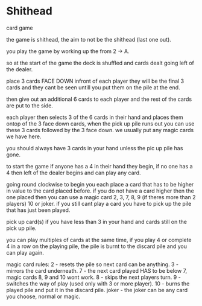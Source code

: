 # Shithead
card game

the game is shithead, the aim to not be the shithead (last one out).

you play the game by working up the from 2 -> A.

so at the start of the game the deck is shuffled and cards dealt going left of the dealer.

place 3 cards FACE DOWN infront of each player they will be the final 3 cards and they cant be seen untill you put them on the pile at the end.

then give out an additional 6 cards to each player and the rest of the cards are put to the side.

each player then selects 3 of the 6 cards in their hand and places them ontop of the 3 face down cards, when the pick up pile runs out you can use these 3 cards followed by the 3 face down. we usually put any magic cards we have here.

you should always have 3 cards in your hand unless the pic up pile has gone.

to start the game if anyone has a 4 in their hand they begin, if no one has a 4 then left of the dealer begins and can play any card.

going round clockwise to begin you each place a card that has to be higher in value to the card placed before. if you do not have a card higher then the one placed then you can use a magic card 2, 3, 7, 8, 9 (if theres more than 2 players) 10 or joker. if you still cant play a card you have to pick up the pile that has just been played.

pick up card(s) if you have less than 3 in your hand and cards still on the pick up pile.

you can play multiples of cards at the same time, if you play 4 or complete 4 in a row on the playing pile, the pile is burnt to the discard pile and you can play again.

magic card rules:
2 - resets the pile so next card can be anything.
3 - mirrors the card underneath.
7 - the next card played HAS to be below 7, magic cards 8, 9 and 10 wont work.
8 - skips the next players turn.
9 - switches the way of play (used only with 3 or more player).
10 - burns the played pile and put it in the discard pile.
joker - the joker can be any card you choose, normal or magic.